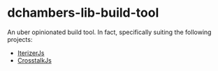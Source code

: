 # dchambers-lib-build-tool

An uber opinionated build tool. In fact, specifically suiting the following projects:

  * [IterizerJs](https://www.npmjs.org/package/iterizerjs)
  * [CrosstalkJs](http://dchambers.github.io/crosstalkjs/)
